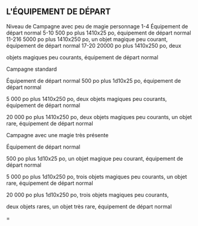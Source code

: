 ## L'ÉQUIPEMENT DE DÉPART

Niveau de Campagne avec peu de magie
personnage
1-4 Équipement de départ normal
5-10 500 po plus 1410x25 po,
équipement de départ normal
11-216 5000 po plus 1410x250 po,
un objet magique peu courant,
équipement de départ normal
17-20 20000 po plus 1410x250 po, deux

objets magiques peu courants,
équipement de départ normal

Campagne standard

Équipement de départ normal
500 po plus 1d10x25 po,
équipement de départ normal

5 000 po plus 1410x250 po, deux
objets magiques peu courants,
équipement de départ normal

20 000 po plus 1410x250 po, deux
objets magiques peu courants, un
objet rare, équipement de départ
normal

Campagne avec une magie très présente

Équipement de départ normal

500 po plus 1d10x25 po, un objet
magique peu courant, équipement de
départ normal

5 000 po plus 1d10x250 po, trois objets
magiques peu courants, un objet rare,
équipement de départ normal

20 000 po plus 1d10x250 po, trois
objets magiques peu courants,

deux objets rares, un objet très rare,
équipement de départ normal

=
